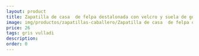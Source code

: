 ```yaml
---
layout: product
title: Zapatilla de casa  de felpa destalonada con velcro y suela de goma 
image: img/productos/zapatillas-caballero/Zapatilla de casa  de felpa destalonada con velcro y suela de goma =26 =gris vulladi.webp
price: 26 
tags: gris vulladi
description: 
order: 0
---
```

